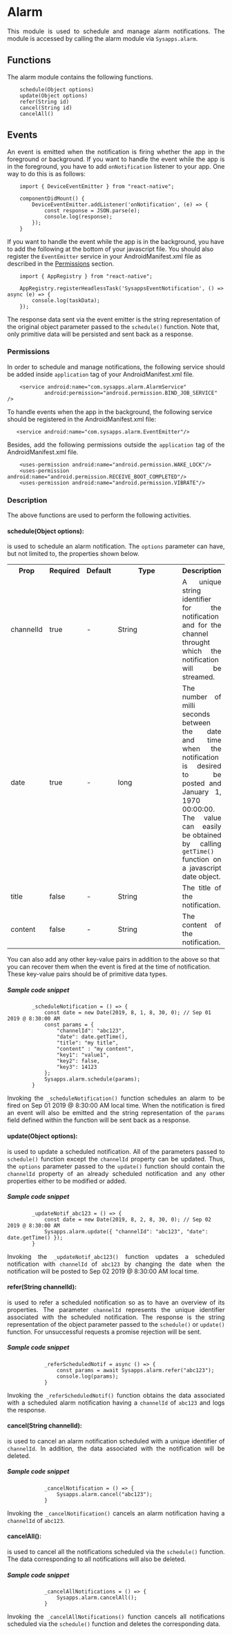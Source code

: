 # Alarm
<p style = "text-align: justify">This module is used to schedule and manage alarm notifications. The module is accessed by calling the alarm module via <code>Sysapps.alarm</code>.</p> 

## Functions
<p style = "text-align: justify">The alarm module contains the following functions.</p>

``` 
    schedule(Object options)
    update(Object options)
    refer(String id)
    cancel(String id)
    cancelAll()    
```

## Events
<p style = "text-align: justify">An event is emitted when the notification is firing whether the app in the foreground or background. If you want to handle the event while the app is in the foreground, you have to add <code>onNotification</code> listener to your app. One way to do this is as follows: </p>

``` 
	import { DeviceEventEmitter } from "react-native";

	componentDidMount() {
		DeviceEventEmitter.addListener('onNotification', (e) => {
			const response = JSON.parse(e);
			console.log(response);
		});
  	}
```

If you want to handle the event while the app is in the background, you have to add the following at the bottom of your javascript file. You should also register the <code>EventEmitter</code> service in your AndroidManifest.xml file as described in the <a href="#eventEmitter">Permissions</a> section.</p>

``` 
    import { AppRegistry } from "react-native";

    AppRegistry.registerHeadlessTask('SysappsEventNotification', () => async (e) => {
        console.log(taskData);
    });
```

The response data sent via the event emitter is the string representation of the original object parameter passed to the <code>schedule()</code> function. Note that, only primitive data will be persisted and sent back as a response. 
 
### Permissions
<p style = "text-align: justify">In order to schedule and manage notifications, the following service should be added inside <code>application</code> tag of your AndroidManifest.xml file.</p>

```
	<service android:name="com.sysapps.alarm.AlarmService"
    		android:permission="android.permission.BIND_JOB_SERVICE" />
```

<p id = "eventEmitter">To handle events when the app in the background, the following service should be registered in the AndroidManifest.xml file:</p>

 ```
    <service android:name="com.sysapps.alarm.EventEmitter"/>
```

<p style = "text-align: justify">Besides, add the following permissions outside the <code>application</code> tag of the AndroidManifest.xml file.</p>

```
	<uses-permission android:name="android.permission.WAKE_LOCK"/>
	<uses-permission android:name="android.permission.RECEIVE_BOOT_COMPLETED"/>
	<uses-permission android:name="android.permission.VIBRATE"/>
```

### Description
<p style = "text-align: justify">The above functions are used to perform the following activities.</p>

#### schedule(Object options): 

<p style = "text-align: justify">is used to schedule an alarm notification. The <code>options</code> parameter can have, but not limited to, the properties shown below. </p>

<table>
<tr><th>Prop</th><th>Required</th><th>Default</th><th style =  "width: 150px">Type</th><th>Description</th></tr>
<tr><td>channelId</td><td>true</td><td>-</td><td>String</td><td style = "text-align: justify">A unique string identifier for the notification and for the channel throught which the notification will be streamed.</td></tr>
<tr><td>date</td><td>true</td><td>-</td><td>long</td><td style = "text-align: justify">The number of milli seconds between the date and time when the notification is desired to be posted and January 1, 1970 00:00:00. The value can easily be obtained by calling <code>getTime()</code> function on a javascript date object. </td></tr>
<tr><td>title</td><td> false</td><td> -</td><td>String</td><td style = "text-align: justify">The title of the notification.</td></tr>
<tr><td>content</td><td> false</td><td>-</td><td>String</td><td style = "text-align: justify">The content of the notification.</td></tr>
</table>

You can also add any other key-value pairs in addition to the above so that you can recover them when the event is fired at the time of notification. These key-value pairs should be of primitive data types.

##### Sample code snippet

```
        _scheduleNotification = () => {
            const date = new Date(2019, 8, 1, 8, 30, 0); // Sep 01 2019 @ 8:30:00 AM        	 
        	const params = { 
                "channelId": "abc123", 
                "date": date.getTime(), 
                "title": "my title", 
                "content" : "my content", 
                "key1": "value1", 
                "key2": false, 
                "key3": 14123 
        	};
        	Sysapps.alarm.schedule(params);
        } 
 ```

<p style = "text-align: justify">Invoking the <code>_scheduleNotification()</code> function schedules an alarm to be fired on Sep 01 2019 @ 8:30:00 AM local time. When the notification is fired an event will also be emitted and the string representation of the <code>params</code> field defined within the function will be sent back as a response.</code></p>

#### update(Object options): 

<p style = "text-align: justify">is used to update a scheduled notification. All of the parameters passed to <code>schedule()</code> function except the <code>channelId</code> property can be updated. Thus, the <code>options</code> parameter passed to the <code>update()</code> function should contain the <code>channelId</code> property of an already scheduled notification and any other properties either to be modified or added.</p>

##### Sample code snippet

```
        _updateNotif_abc123 = () => {
            const date = new Date(2019, 8, 2, 8, 30, 0); // Sep 02 2019 @ 8:30:00 AM  
        	Sysapps.alarm.update({ "channelId": "abc123", "date": date.getTime() });        	
        } 
```
<p style = "text-align: justify">Invoking the <code>_updateNotif_abc123()</code> function updates a scheduled notification with <code>channelId</code> of <code>abc123</code> by changing the date when the notification will be posted to Sep 02 2019 @ 8:30:00 AM local time.</p>

#### refer(String channelId): 

<p style = "text-align: justify">is used to refer a scheduled notification so as to have an overview of its properties. The parameter <code>channelId</code> represents the unique identifier associated with the scheduled notification. The response is the string representation of the object parameter passed to the <code>schedule()</code> or <code>update()</code> function. For unsuccessful requests a promise rejection will be sent.</p>

##### Sample code snippet

```
            _referScheduledNotif = async () => {
                const params = await Sysapps.alarm.refer("abc123");
                console.log(params);
            } 
```
<p style = "text-align: justify">Invoking the <code>_referScheduledNotif()</code> function obtains the data associated with a scheduled alarm notification having a <code>channelId</code> of <code>abc123</code> and logs the response.</p>

#### cancel(String channelId): 

<p style = "text-align: justify">is used to cancel an alarm notification scheduled with a unique identifier of <code>channelId</code>. In addition, the data associated with the notification will be deleted.</p>

##### Sample code snippet

```
            _cancelNotification = () => {
                Sysapps.alarm.cancel("abc123");
            } 
```
<p style = "text-align: justify">Invoking the <code>_cancelNotification()</code> cancels an alarm notification having a <code>channelId</code> of <code>abc123</code>.</p>

#### cancelAll(): 

<p style = "text-align: justify">is used to cancel all the notifications scheduled via the <code>schedule()</code> function. The data corresponding to all notifications will also be deleted.</p>

##### Sample code snippet

```
            _cancelAllNotifications = () => {
                Sysapps.alarm.cancelAll();
            } 
```
<p style = "text-align: justify">Invoking the <code>_cancelAllNotifications()</code> function cancels all notifications scheduled via the <code>schedule()</code> function and deletes the corresponding data.</p>

